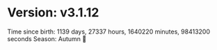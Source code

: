 # Version: v3.1.12
Time since birth: 1139 days, 27337 hours, 1640220 minutes, 98413200 seconds
Season: Autumn 🍁
